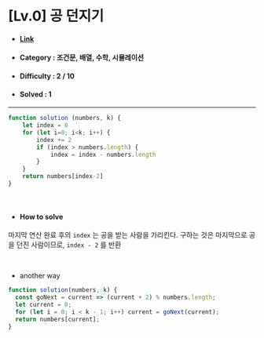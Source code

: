# [Lv.0] 공 던지기 
* #### [Link](https://school.programmers.co.kr/learn/courses/30/lessons/120843)
* #### Category : 조건문, 배열, 수학, 시뮬레이션
* #### Difficulty : 2 / 10  
* #### Solved : 1

<hr />

```js
function solution (numbers, k) {
    let index = 0
    for (let i=0; i<k; i++) {
        index += 2
        if (index > numbers.length) {
            index = index - numbers.length
        }
    }
    return numbers[index-2]
}
```

<br />

* #### How to solve
마지막 연산 완료 후의 ```index``` 는 공을 받는 사람을 가리킨다.
구하는 것은 마지막으로 공을 던진 사람이므로, ```index - 2``` 를 반환 

<br />

* another way  
```js
function solution(numbers, k) {
  const goNext = current => (current + 2) % numbers.length;
  let current = 0;
  for (let i = 0; i < k - 1; i++) current = goNext(current);
  return numbers[current];
}
```